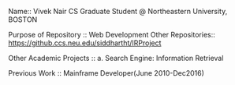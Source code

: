 Name:: Vivek Nair
CS Graduate Student @ Northeastern University, BOSTON

Purpose of Repository :: Web Development 
Other Repositories:: https://github.ccs.neu.edu/siddhartht/IRProject

Other Academic Projects ::
  a. Search Engine: Information Retrieval
  
  Previous Work ::
  Mainframe Developer(June 2010-Dec2016)
